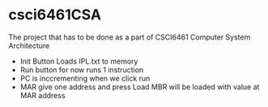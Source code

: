 # csci6461CSA
The project that has to be done as a part of CSCI6461 Computer System Architecture

- Init Button Loads IPL.txt to memory 
- Run button for now runs 1 instruction
- PC is inccrementing when we click run
- MAR give one address and press Load MBR will be loaded with value at MAR address
